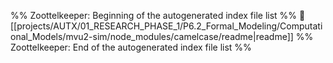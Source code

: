 %% Zoottelkeeper: Beginning of the autogenerated index file list  %%
📄 [[projects/AUTX/01_RESEARCH_PHASE_1/P6.2_Formal_Modeling/Computational_Models/mvu2-sim/node_modules/camelcase/readme|readme]]
%% Zoottelkeeper: End of the autogenerated index file list  %%
